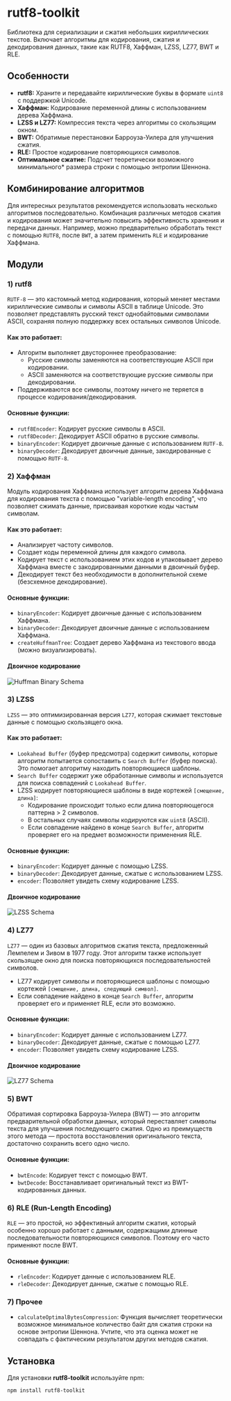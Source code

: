 # rutf8-toolkit

Библиотека для сериализации и сжатия небольших кириллических текстов. Включает алгоритмы для кодирования, сжатия и декодирования данных, такие как RUTF8, Хаффман, LZSS, LZ77, BWT и RLE.

## Особенности

- **rutf8:** Храните и передавайте кириллические буквы в формате `uint8` c поддержкой Unicode.
- **Хаффман:** Кодирование переменной длины с использованием дерева Хаффмана.
- **LZSS и LZ77:** Компрессия текста через алгоритмы со скользящим окном.
- **BWT:** Обратимые перестановки Барроуза-Уилера для улучшения сжатия.
- **RLE:** Простое кодирование повторяющихся символов.
- **Оптимальное сжатие:** Подсчет теоретически возможного минимального\* размера строки с помощью энтропии Шеннона.

## Комбинирование алгоритмов

Для интересных результатов рекомендуется использовать несколько алгоритмов последовательно. Комбинация различных методов сжатия и кодирования может значительно повысить эффективность хранения и передачи данных. Например, можно предварительно обработать текст с помощью `RUTF8`, после `BWT`, а затем применить `RLE` и кодирование Хаффмана.

## Модули

### 1) rutf8

`RUTF-8` — это кастомный метод кодирования, который меняет местами кириллические символы и символы ASCII в таблице Unicode. Это позволяет представлять русский текст однобайтовыми символами ASCII, сохраняя полную поддержку всех остальных символов Unicode.

#### Как это работает:

- Алгоритм выполняет двустороннее преобразование:
  - Русские символы заменяются на соответствующие ASCII при кодировании.
  - ASCII заменяются на соответствующие русские символы при декодировании.
- Поддерживаются все символы, поэтому ничего не теряется в процессе кодирования/декодирования.

#### Основные функции:

- `rutf8Encoder`: Кодирует русские символы в ASCII.
- `rutf8Decoder`: Декодирует ASCII обратно в русские символы.
- `binaryEncoder`: Кодирует двоичные данные с использованием `RUTF-8`.
- `binaryDecoder`: Декодирует двоичные данные, закодированные с помощью `RUTF-8`.

### 2) Хаффман

Модуль кодирования Хаффмана использует алгоритм дерева Хаффмана для кодирования текста с помощью "variable-length encoding", что позволяет сжимать данные, присваивая короткие коды частым символам.

#### Как это работает:

- Анализирует частоту символов.
- Создает коды переменной длины для каждого символа.
- Кодирует текст с использованием этих кодов и упаковывает дерево Хаффмана вместе с закодированными данными в двоичный буфер.
- Декодирует текст без необходимости в дополнительной схеме (безсхемное декодирование).

#### Основные функции:

- `binaryEncoder`: Кодирует двоичные данные с использованием Хаффмана.
- `binaryDecoder`: Декодирует двоичные данные с использованием Хаффмана.
- `createHuffmanTree`: Создает дерево Хаффмана из текстового ввода (можно визуализировать).

#### Двоичное кодирование

![Huffman Binary Schema](https://i.imgur.com/XtOWnG0.jpeg)

### 3) LZSS

`LZSS` — это оптимизированная версия `LZ77`, которая сжимает текстовые данные с помощью скользящего окна.

#### Как это работает:

- `Lookahead Buffer` (буфер предсмотра) содержит символы, которые алгоритм попытается сопоставить с `Search Buffer` (буфер поиска). Это помогает алгоритму находить повторяющиеся шаблоны.
- `Search Buffer` содержит уже обработанные символы и используется для поиска совпадений с `Lookahead Buffer`.
- LZSS кодирует повторяющиеся шаблоны в виде кортежей `[смещение, длина]`:
  - Кодирование происходит только если длина повторяющегося паттерна > 2 символов.
  - В остальных случаях символы кодируются как `uint8` (ASCII).
  - Если совпадение найдено в конце `Search Buffer`, алгоритм проверяет его на предмет возможности применения RLE.

#### Основные функции:

- `binaryEncoder`: Кодирует данные с помощью LZSS.
- `binaryDecoder`: Декодирует данные, сжатые с использованием LZSS.
- `encoder`: Позволяет увидеть схему кодирование LZSS.

#### Двоичное кодирование

![LZSS Schema](https://i.imgur.com/aqZbYui.jpeg)

### 4) LZ77

`LZ77` — один из базовых алгоритмов сжатия текста, предложенный Лемпелем и Зивом в 1977 году. Этот алгоритм также использует скользящее окно для поиска повторяющихся последовательностей символов.

- LZ77 кодирует символы и повторяющиеся шаблоны с помощью кортежей `[смещение, длина, следующий символ]`.
- Если совпадение найдено в конце `Search Buffer`, алгоритм проверяет его и применяет RLE, если это возможно.

#### Основные функции:

- `binaryEncoder`: Кодирует данные с использованием LZ77.
- `binaryDecoder`: Декодирует данные, сжатые с помощью LZ77.
- `encoder`: Позволяет увидеть схему кодирование LZSS.

#### Двоичное кодирование

![LZ77 Schema](https://i.imgur.com/j25RpK8.jpeg)

### 5) BWT

Обратимая сортировка Барроуза-Уилера (BWT) — это алгоритм предварительной обработки данных, который переставляет символы текста для улучшения последующего сжатия. Одно из преимуществ этого метода — простота восстановления оригинального текста, достаточно сохранить всего одно число.

#### Основные функции:

- `bwtEncode`: Кодирует текст с помощью BWT.
- `bwtDecode`: Восстанавливает оригинальный текст из BWT-кодированных данных.

### 6) RLE (Run-Length Encoding)

`RLE` — это простой, но эффективный алгоритм сжатия, который особенно хорошо работает с данными, содержащими длинные последовательности повторяющихся символов. Поэтому его часто применяют после BWT.

#### Основные функции:

- `rleEncoder`: Кодирует данные с использованием RLE.
- `rleDecoder`: Декодирует данные, сжатые с помощью RLE.

### 7) Прочее

- `calculateOptimalBytesCompression`: Функция вычисляет теоретически возможное минимальное количество байт для сжатия строки на основе энтропии Шеннона. Учтите, что эта оценка может не совпадать с фактическим результатом других методов сжатия.

## Установка

Для установки **rutf8-toolkit** используйте npm:

```bash
npm install rutf8-toolkit
```
